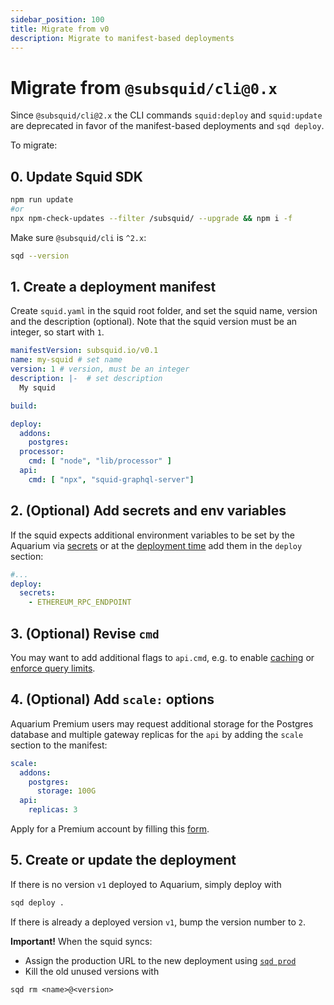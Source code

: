 ```yaml
---
sidebar_position: 100
title: Migrate from v0
description: Migrate to manifest-based deployments 
---
```


# Migrate from `@subsquid/cli@0.x`

Since `@subsquid/cli@2.x` the CLI commands `squid:deploy` and `squid:update` are deprecated in favor of the manifest-based deployments and `sqd deploy`.

To migrate:

## 0. Update Squid SDK 

```bash
npm run update
#or
npx npm-check-updates --filter /subsquid/ --upgrade && npm i -f
```

Make sure `@subsquid/cli` is `^2.x`:
```bash
sqd --version
```

## 1. Create a deployment manifest

Create `squid.yaml` in the squid root folder, and set the squid name, version and the description (optional). Note that the squid version must be an integer, so start with `1`.

```yml file="squid.yaml
manifestVersion: subsquid.io/v0.1
name: my-squid # set name
version: 1 # version, must be an integer
description: |-  # set description
  My squid  

build: 

deploy:
  addons:
    postgres: 
  processor:
    cmd: [ "node", "lib/processor" ] 
  api:
    cmd: [ "npx", "squid-graphql-server"]

```

## 2. (Optional) Add secrets and env variables

If the squid expects additional environment variables to be set by the Aquarium via [secrets](/firesquid/deploy-squid/env-variables/#secrets) or at the [deployment time](/deploy-squid/env-variables/#environment-variables-1) add them in the `deploy` section:

```yml
#...
deploy:
  secrets:
    - ETHEREUM_RPC_ENDPOINT

```

## 3. (Optional) Revise `cmd`

You may want to add additional flags to `api.cmd`, e.g. to enable [caching](/firesquid/graphql-api/caching) or [enforce query limits](/graphql-api/dos-protection).

## 4. (Optional) Add `scale:` options

Aquarium Premium users may request additional storage for the Postgres database and multiple gateway replicas for the `api` by adding the `scale` section to the manifest:

```yml
scale:
  addons:
    postgres:
      storage: 100G
  api:
    replicas: 3
```

Apply for a Premium account by filling this [form](https://t.ly/Uh_S).

## 5. Create or update the deployment

If there is no version `v1` deployed to Aquarium, simply deploy with
```bash
sqd deploy .
```

If there is already a deployed version `v1`, bump the version number to `2`.

**Important!** When the squid syncs:

- Assign the production URL to the new deployment using [`sqd prod`](/firesquid/squid-cli/prod)
- Kill the old unused versions with
```
sqd rm <name>@<version>
```


